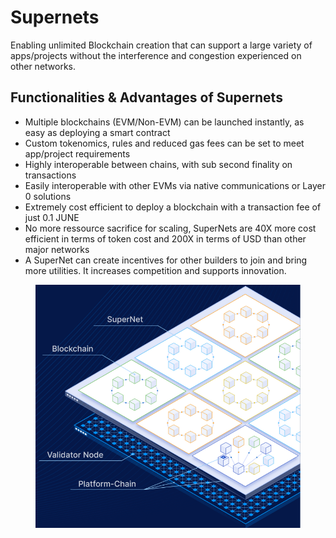 # Supernets

Enabling unlimited Blockchain creation that can support a large variety of apps/projects without the interference and congestion experienced on other networks.

## Functionalities & Advantages of Supernets

* Multiple blockchains (EVM/Non-EVM) can be launched instantly, as easy as deploying a smart contract
* Custom tokenomics, rules and reduced gas fees can be set to meet app/project requirements
* Highly interoperable between chains, with sub second finality on transactions
* Easily interoperable with other EVMs via native communications or Layer 0 solutions
* Extremely cost efficient to deploy a blockchain with a transaction fee of just  0.1 JUNE&#x20;
* No more ressource sacrifice for scaling, SuperNets are  40X more cost efficient in terms of token cost and 200X in terms of USD than other major networks
* A SuperNet can create incentives for other builders to join and bring more utilities. It increases competition and supports innovation.

<figure><img src="../.gitbook/assets/image (1).png" alt="" width="554"><figcaption></figcaption></figure>
